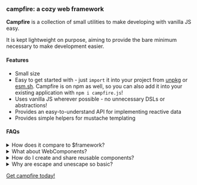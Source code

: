 ### campfire: a cozy web framework

**Campfire** is a collection of small utilities to make developing with vanilla
JS easy.

It is kept lightweight on purpose, aiming to provide the bare minimum necessary
to make development easier.

#### Features

- Small size
- Easy to get started with - just `import` it into your project from
  [unpkg](https://unpkg.com/browse/campfire.js/) or
  [esm.sh](https://esm.sh/campfire.js/). Campfire is on npm as well, so you can
  also add it into your existing application with `npm i campfire.js`!
- Uses vanilla JS wherever possible - no unnecessary DSLs or abstractions!
- Provides an easy-to-understand API for implementing reactive data
- Provides simple helpers for mustache templating

#### FAQs

<details>
<summary>How does it compare to $framework?</summary>

It doesn't. Campfire and $framework have entirely different goals. Campfire is a
library to make writing vanilla JS applications easier, if you don't want the
level of abstraction (or the associated overhead) that comes with $framework.
You can build entire applications with it or add it quickly to an existing
project. You are afforded complete control over your project.

The learning curve is minuscule and the possibilities are endless.

</details>

<details>
<summary>What about WebComponents?</summary>

[lit.dev](https://lit.dev)

</details>

<details>
<summary>How do I create and share reusable components?</summary>

Campfire has no opinion on how you should do this. However, one option is to use
a function that returns functions and stores to let you manipulate the element
(and the created element itself).

```js
// a reactive representation of a name badge
const NameBadge = () => {
  const name = cf.store({ value: "" });

  const [badge] = cf.nu("div")
    .content(({ name }) => `Hello! My name is ${name}`)
    .deps({ name })
    .done();

  return [badge, name];
};
```

</details>

<details>
<summary>Why are escape and unescape so basic?</summary>

`escape` and `unescape` are intended as basic HTML sanitizers mainly for setting
element contents, etc. You are encouraged to use a different HTML sanitizer if
you need more functionality.

- [he](https://github.com/mathiasbynens/he)
- [html-sanitize](https://github.com/apostrophecms/sanitize-html)

</details>

[Get campfire today!](/?tab=get)
